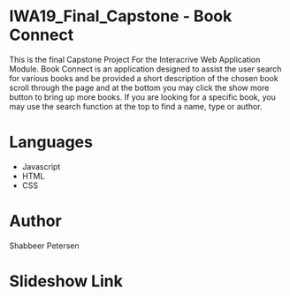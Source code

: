 # IWA19_Final_Capstone - Book Connect
This is the final Capstone Project For the Interacrive Web Application Module.
Book Connect is an application designed to assist the user search for various books and be provided a short description of the chosen book
scroll through the page and at the bottom you may click the show more button to bring up more books.
If you are looking for a specific book, you may use the search function at the top to find a name, type or author.
# Languages
* Javascript
* HTML
* CSS
# Author
Shabbeer Petersen
# Slideshow Link

